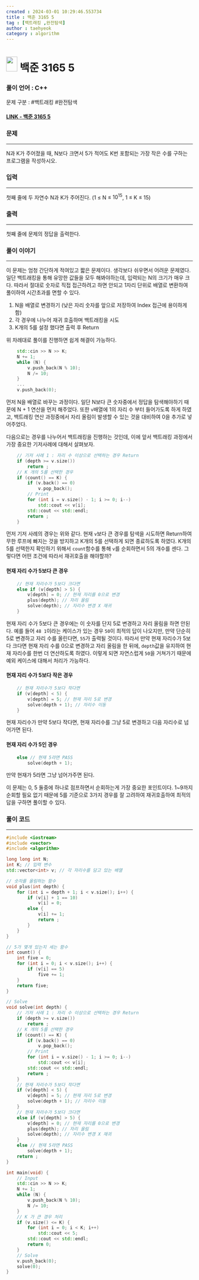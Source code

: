 ```yaml
---
created : 2024-03-01 10:29:46.553734
title : 백준 3165 5
tag : [백트래킹 ,완전탐색]
author : taehyeok
category : algorithm
---
```

# <img src="https://d2gd6pc034wcta.cloudfront.net/tier/13.svg" width="30" height="40"> 백준 3165 5


### 풀이 언어 : C++

문제 구분 : #백트래킹 #완전탐색
#### [LINK - 백준 3165 5](https://www.acmicpc.net/problem/3165)

### 문제

<hr>


N과 K가 주어졌을 때, N보다 크면서 5가 적어도 K번 포함되는 가장 작은 수를 구하는 프로그램을 작성하시오.

### 입력

<hr>


첫째 줄에 두 자연수 N과 K가 주어진다. (1 ≤ N ≤ $10^{15}$, 1 ≤ K ≤ 15)
### 출력

<hr>


첫째 줄에 문제의 정답을 출력한다.
### 풀이 이야기

<hr>


이 문제는 엄청 간단하게 적여있고 짧은 문제이다. 생각보다 쉬우면서 어려운 문제였다. 일단 백트래킹을 통해 유망한 값들을 모두 해봐야하는데, 입력되는 N의 크기가 매우 크다. 따라서 절대로 숫자로 직접 접근하려고 하면 안되고 1자리 단위로 배열로 변환하여 풀이하여 시간초과를 면할 수 있다.

1. N을 배열로 변경하기 (낮은 자리 숫자를 앞으로 저장하여 Index 접근에 용이하게 함)
2. 각 경우에 나누어 재귀 호출하며 백트래킹을 시도
3. K개의 5를 설정 했다면 출력 후 Return

위 차례대로 풀이를 진행하면 쉽게 해결이 가능하다.

```c++
    std::cin >> N >> K;
    N += 1;
    while (N) {
        v.push_back(N % 10);
        N /= 10;
    }
    ...
    v.push_back(0);
```
먼저 N을 배열로 바꾸는 과정이다. 일단 N보다 큰 숫자중에서 정답을 탐색해야하기 때문에 N + 1 연산을 먼저 해주었다. 또한 `v`배열에 1의 자리 수 부터 들어가도록 하게 하였고, 백트래킹 연산 과정중에서 자리 올림이 발생할 수 있는 것을 대비하여 0을 추가로 넣어주었다.

다음으로는 경우를 나누어서 백트래킹을 진행하는 것인데, 이에 앞서 백트래킹 과정에서 가장 중요한 기저사례에 대해서 살펴보자.
```c++
    // 기저 사례 1 : 자리 수 이상으로 선택하는 경우 Return
    if (depth >= v.size())
        return ;
    // K 개의 5를 선택한 경우
    if (count() == K) {
        if (v.back() == 0)
            v.pop_back();
        // Print
        for (int i = v.size() - 1; i >= 0; i--)
            std::cout << v[i];
        std::cout << std::endl;
        return ;
    }
```
먼저 기저 사례의 경우는 위와 같다. 현재 `v`보다 큰 경우를 탐색을 시도하면 Return하여 무한 루프에 빠지는 것을 방지하고 K개의 5를 선택하게 되면 종료하도록 하였다. K개의 5를 선택한지 확인하기 위해서 `count`함수를 통해 `v`를 순회하면서 5의 개수를 센다. 그렇다면 어떤 조건에 따라서 재귀호출을 해야할까?

#### 현재 자리 수가 5보다 큰 경우
```c++
    // 현재 자리수가 5보다 크다면
    else if (v[depth] > 5) {
        v[depth] = 0; // 현재 자리를 0으로 변경
        plus(depth); // 자리 올림
        solve(depth); // 자리수 변경 X 재귀
    }
```
현재 자리 수가 5보다 큰 경우에는 이 숫자를 단지 5로 변경하고 자리 올림을 하면 안된다. 예를 들어 `48 1`이라는 케이스가 있는 경우 `50`이 최적의 답이 나오지만, 만약 단순히 5로 변경하고 자리 수를 올린다면, `55`가 출력될 것이다. 따라서 만약 현재 자리수가 5보다 크다면 현재 자리 수를 0으로 변경하고 자리 올림을 한 뒤에, `depth`값을 유지하여 현재 자리수를 한번 더 연산하도록 하였다. 이렇게 되면 자연스럽게 `50`을 거쳐가기 때문에 예외 케이스에 대해서 처리가 가능하다.

#### 현재 자리 수가 5보다 작은 경우
```c++
    // 현재 자리수가 5보다 작다면
    if (v[depth] < 5) {
        v[depth] = 5; // 현재 자리 5로 변경
        solve(depth + 1); // 자리수 이동
    }
```
현재 자리수가 만약 5보다 작다면, 현재 자리수를 그냥 5로 변경하고 다음 자리수로 넘어가면 된다.

#### 현재 자리 수가 5인 경우

```c++
    else // 현재 5라면 PASS
        solve(depth + 1);
```
만약 현재가 5라면 그냥 넘어가주면 된다.

이 문제는 0, 5 둘중에 하나로 점프하면서 순회하는게 가장 중요한 포인트이다. 1~9까지 순회할 필요 없기 때문에 5를 기준으로 3가지 경우를 잘 고려하여 재귀호출하여 최적의 답을 구하면 풀이할 수 있다.

### 풀이 코드

<hr>


``` c++
#include <iostream>
#include <vector>
#include <algorithm>

long long int N;
int K; // 입력 변수
std::vector<int> v; // 각 자리수를 담고 있는 배열

// 숫자를 올림하는 함수
void plus(int depth) {
    for (int i = depth + 1; i < v.size(); i++) {
        if (v[i] + 1 == 10)
            v[i] = 0;
        else {
            v[i] += 1;
            return ;
        }
    }
}

// 5가 몇개 있는지 세는 함수
int count() {
    int five = 0;
    for (int i = 0; i < v.size(); i++) {
        if (v[i] == 5)
            five += 1;
    }
    return five;
}

// Solve
void solve(int depth) {
    // 기저 사례 1 : 자리 수 이상으로 선택하는 경우 Return
    if (depth >= v.size())
        return ;
    // K 개의 5를 선택한 경우
    if (count() == K) {
        if (v.back() == 0)
            v.pop_back();
        // Print
        for (int i = v.size() - 1; i >= 0; i--)
            std::cout << v[i];
        std::cout << std::endl;
        return ;
    }
    // 현재 자리수가 5보다 작다면
    if (v[depth] < 5) {
        v[depth] = 5; // 현재 자리 5로 변경
        solve(depth + 1); // 자리수 이동
    }
    // 현재 자리수가 5보다 크다면
    else if (v[depth] > 5) {
        v[depth] = 0; // 현재 자리를 0으로 변경
        plus(depth); // 자리 올림
        solve(depth); // 자리수 변경 X 재귀
    }
    else // 현재 5라면 PASS
        solve(depth + 1);
    return ;
}

int main(void) {
    // Input
    std::cin >> N >> K;
    N += 1;
    while (N) {
        v.push_back(N % 10);
        N /= 10;
    }
    // K 가 큰 경우 처리
    if (v.size() <= K) {
        for (int i = 0; i < K; i++)
            std::cout << 5;
        std::cout << std::endl;
        return 0;
    }
    // Solve
    v.push_back(0);
    solve(0);
}
```
